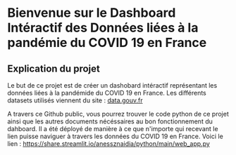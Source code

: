 # Bienvenue sur le Dashboard Intéractif des Données liées à la pandémie du COVID 19 en France


## Explication du projet 

Le but de ce projet est de créer un dashobard intéractif représentant les données liées à la pandémide du COVID 19 en France. Les différents datasets utilisés viennent du site : [data.gouv.fr](https://www.data.gouv.fr/fr/)

A travers ce Github public, vous pourrez trouver le code python de ce projet ainsi que les autres documents nécéssaires au bon fonctionnement du dahboard. Il a été déployé de manière à ce que n'importe qui recevant le lien puisse naviguer à travers les données du COVID 19 en France. Voici le lien : https://share.streamlit.io/anessznaidia/python/main/web_app.py
